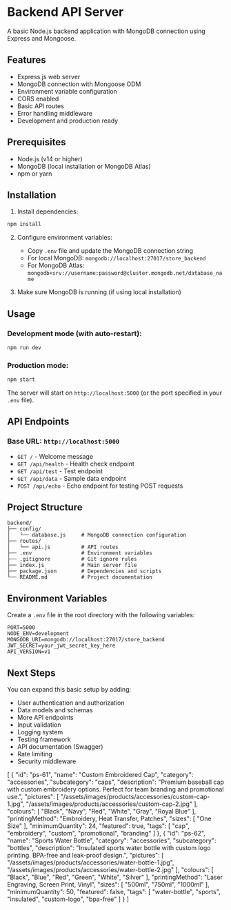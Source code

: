# Backend API Server

A basic Node.js backend application with MongoDB connection using Express and Mongoose.

## Features

- Express.js web server
- MongoDB connection with Mongoose ODM
- Environment variable configuration
- CORS enabled
- Basic API routes
- Error handling middleware
- Development and production ready

## Prerequisites

- Node.js (v14 or higher)
- MongoDB (local installation or MongoDB Atlas)
- npm or yarn

## Installation

1. Install dependencies:
```bash
npm install
```

2. Configure environment variables:
   - Copy `.env` file and update the MongoDB connection string
   - For local MongoDB: `mongodb://localhost:27017/store_backend`
   - For MongoDB Atlas: `mongodb+srv://username:password@cluster.mongodb.net/database_name`

3. Make sure MongoDB is running (if using local installation)

## Usage

### Development mode (with auto-restart):
```bash
npm run dev
```

### Production mode:
```bash
npm start
```

The server will start on `http://localhost:5000` (or the port specified in your `.env` file).

## API Endpoints

### Base URL: `http://localhost:5000`

- `GET /` - Welcome message
- `GET /api/health` - Health check endpoint
- `GET /api/test` - Test endpoint
- `GET /api/data` - Sample data endpoint
- `POST /api/echo` - Echo endpoint for testing POST requests

## Project Structure

```
backend/
├── config/
│   └── database.js     # MongoDB connection configuration
├── routes/
│   └── api.js          # API routes
├── .env                # Environment variables
├── .gitignore          # Git ignore rules
├── index.js            # Main server file
├── package.json        # Dependencies and scripts
└── README.md           # Project documentation
```

## Environment Variables

Create a `.env` file in the root directory with the following variables:

```env
PORT=5000
NODE_ENV=development
MONGODB_URI=mongodb://localhost:27017/store_backend
JWT_SECRET=your_jwt_secret_key_here
API_VERSION=v1
```

## Next Steps

You can expand this basic setup by adding:

- User authentication and authorization
- Data models and schemas
- More API endpoints
- Input validation
- Logging system
- Testing framework
- API documentation (Swagger)
- Rate limiting
- Security middleware








[
    {
        "id": "ps-61",
        "name": "Custom Embroidered Cap",
        "category": "accessories",
        "subcategory": "caps",
        "description": "Premium baseball cap with custom embroidery options. Perfect for team branding and promotional use.",
        "pictures": [
            "/assets/images/products/accessories/custom-cap-1.jpg",
            "/assets/images/products/accessories/custom-cap-2.jpg"
        ],
        "colours": [
            "Black",
            "Navy",
            "Red",
            "White",
            "Gray",
            "Royal Blue"
        ],
        "printingMethod": "Embroidery, Heat Transfer, Patches",
        "sizes": [
            "One Size"
        ],
        "minimumQuantity": 24,
        "featured": true,
        "tags": [
            "cap",
            "embroidery",
            "custom",
            "promotional",
            "branding"
        ]
    },
    {
        "id": "ps-62",
        "name": "Sports Water Bottle",
        "category": "accessories",
        "subcategory": "bottles",
        "description": "Insulated sports water bottle with custom logo printing. BPA-free and leak-proof design.",
        "pictures": [
            "/assets/images/products/accessories/water-bottle-1.jpg",
            "/assets/images/products/accessories/water-bottle-2.jpg"
        ],
        "colours": [
            "Black",
            "Blue",
            "Red",
            "Green",
            "White",
            "Silver"
        ],
        "printingMethod": "Laser Engraving, Screen Print, Vinyl",
        "sizes": [
            "500ml",
            "750ml",
            "1000ml"
        ],
        "minimumQuantity": 50,
        "featured": false,
        "tags": [
            "water-bottle",
            "sports",
            "insulated",
            "custom-logo",
            "bpa-free"
        ]
    }
]